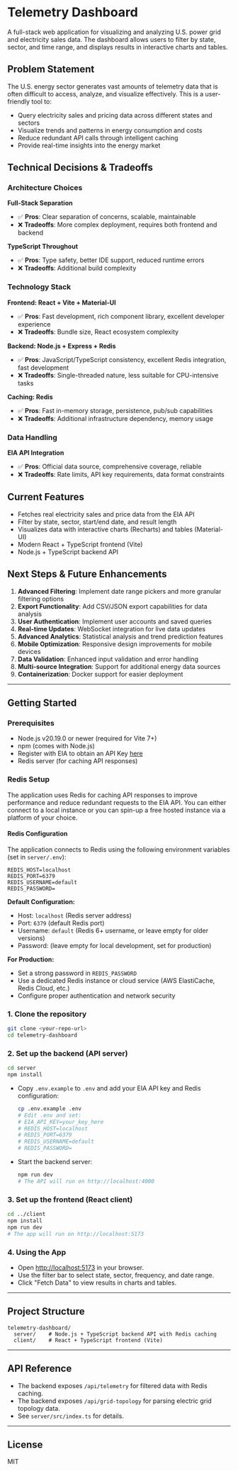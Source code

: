 # Telemetry Dashboard

A full-stack web application for visualizing and analyzing U.S. power grid and electricity sales data. The dashboard allows users to filter by state, sector, and time range, and displays results in interactive charts and tables.

## Problem Statement

The U.S. energy sector generates vast amounts of telemetry data that is often difficult to access, analyze, and visualize effectively. This is a user-friendly tool to:
- Query electricity sales and pricing data across different states and sectors
- Visualize trends and patterns in energy consumption and costs
- Reduce redundant API calls through intelligent caching
- Provide real-time insights into the energy market

## Technical Decisions & Tradeoffs

### Architecture Choices

**Full-Stack Separation**
- ✅ **Pros**: Clear separation of concerns, scalable, maintainable
- ❌ **Tradeoffs**: More complex deployment, requires both frontend and backend

**TypeScript Throughout**
- ✅ **Pros**: Type safety, better IDE support, reduced runtime errors
- ❌ **Tradeoffs**: Additional build complexity

### Technology Stack

**Frontend: React + Vite + Material-UI**
- ✅ **Pros**: Fast development, rich component library, excellent developer experience
- ❌ **Tradeoffs**: Bundle size, React ecosystem complexity

**Backend: Node.js + Express + Redis**
- ✅ **Pros**: JavaScript/TypeScript consistency, excellent Redis integration, fast development
- ❌ **Tradeoffs**: Single-threaded nature, less suitable for CPU-intensive tasks

**Caching: Redis**
- ✅ **Pros**: Fast in-memory storage, persistence, pub/sub capabilities
- ❌ **Tradeoffs**: Additional infrastructure dependency, memory usage

### Data Handling

**EIA API Integration**
- ✅ **Pros**: Official data source, comprehensive coverage, reliable
- ❌ **Tradeoffs**: Rate limits, API key requirements, data format constraints

## Current Features
- Fetches real electricity sales and price data from the EIA API
- Filter by state, sector, start/end date, and result length
- Visualizes data with interactive charts (Recharts) and tables (Material-UI)
- Modern React + TypeScript frontend (Vite)
- Node.js + TypeScript backend API

## Next Steps & Future Enhancements
1. **Advanced Filtering**: Implement date range pickers and more granular filtering options
2. **Export Functionality**: Add CSV/JSON export capabilities for data analysis
3. **User Authentication**: Implement user accounts and saved queries
4. **Real-time Updates**: WebSocket integration for live data updates
5. **Advanced Analytics**: Statistical analysis and trend prediction features
6. **Mobile Optimization**: Responsive design improvements for mobile devices
7. **Data Validation**: Enhanced input validation and error handling
8. **Multi-source Integration**: Support for additional energy data sources
9. **Containerization**: Docker support for easier deployment

---

## Getting Started

### Prerequisites
- Node.js v20.19.0 or newer (required for Vite 7+)
- npm (comes with Node.js)
- Register with EIA to obtain an API Key [here](https://www.eia.gov/opendata/register.php)
- Redis server (for caching API responses)

### Redis Setup

The application uses Redis for caching API responses to improve performance and reduce redundant requests to the EIA API.
You can either connect to a local instance or you can spin-up a free hosted instance via a platform of your choice.

#### Redis Configuration

The application connects to Redis using the following environment variables (set in `server/.env`):

```env
REDIS_HOST=localhost
REDIS_PORT=6379
REDIS_USERNAME=default
REDIS_PASSWORD=
```

**Default Configuration:**
- Host: `localhost` (Redis server address)
- Port: `6379` (default Redis port)
- Username: `default` (Redis 6+ username, or leave empty for older versions)
- Password: (leave empty for local development, set for production)

**For Production:**
- Set a strong password in `REDIS_PASSWORD`
- Use a dedicated Redis instance or cloud service (AWS ElastiCache, Redis Cloud, etc.)
- Configure proper authentication and network security

### 1. Clone the repository
```sh
git clone <your-repo-url>
cd telemetry-dashboard
```

### 2. Set up the backend (API server)
```sh
cd server
npm install
```

- Copy `.env.example` to `.env` and add your EIA API key and Redis configuration:
  ```sh
  cp .env.example .env
  # Edit .env and set:
  # EIA_API_KEY=your_key_here
  # REDIS_HOST=localhost
  # REDIS_PORT=6379
  # REDIS_USERNAME=default
  # REDIS_PASSWORD=
  ```
- Start the backend server:
  ```sh
  npm run dev
  # The API will run on http://localhost:4000
  ```

### 3. Set up the frontend (React client)
```sh
cd ../client
npm install
npm run dev
# The app will run on http://localhost:5173
```

### 4. Using the App
- Open [http://localhost:5173](http://localhost:5173) in your browser.
- Use the filter bar to select state, sector, frequency, and date range.
- Click "Fetch Data" to view results in charts and tables.

---

## Project Structure
```
telemetry-dashboard/
  server/    # Node.js + TypeScript backend API with Redis caching
  client/    # React + TypeScript frontend (Vite)
```

---

## API Reference
- The backend exposes `/api/telemetry` for filtered data with Redis caching.
- The backend exposes `/api/grid-topology` for parsing electric grid topology data.
- See `server/src/index.ts` for details.

---

## License
MIT